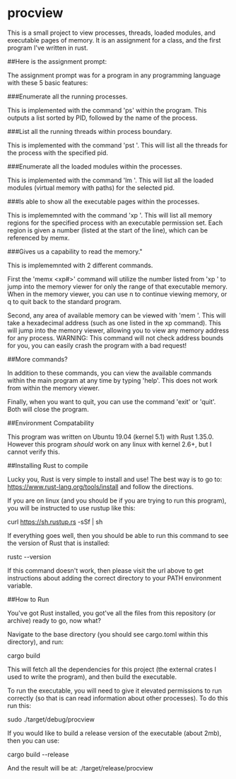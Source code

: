 # procview
This is a small project to view processes, threads, loaded modules, and executable pages of memory. It is an assignment for a class, and the first program I've written in rust.

##Here is the assignment prompt:

The assignment prompt was for a program in any programming language with these 5 basic features:

###Enumerate all the running processes.

This is implemented with the command 'ps' within the program. This outputs a list sorted by PID, followed by the name of the process.

###List all the running threads within process boundary.

This is implemented with the command 'pst <pid>'. This will list all the threads for the process with the specified pid. 

###Enumerate all the loaded modules within the processes.

This is implemented with the command 'lm <pid>'. This will list all the loaded modules (virtual memory with paths) for the selected pid.

###Is able to show all the executable pages within the processes.

This is implememnted with the command 'xp <pid>'. This will list all memory regions for the specified process with an executable permission set. Each region is given a number (listed at the start of the line), which can be referenced by memx.

###Gives us a capability to read the memory."

This is implememnted with 2 different commands.

First the 'memx <pid> <xp#>' command will utilize the number listed from 'xp <pid>' to jump into the memory viewer for only the range of that executable memory. When in the memory viewer, you can use n to continue viewing memory, or q to quit back to the standard program.

Second, any area of available memory can be viewed with 'mem <pid> <addr>'. This will take a hexadecimal address (such as one listed in the xp command). This will jump into the memory viewer, allowing you to view any memory address for any process. WARNING: This command will not check address bounds for you, you can easily crash the program with a bad request!

##More commands?

In addition to these commands, you can view the available commands within the main program at any time by typing 'help'. This does not work from within the memory viewer.

Finally, when you want to quit, you can use the command 'exit' or 'quit'. Both will close the program.

##Environment Compatability

This program was written on Ubuntu 19.04 (kernel 5.1) with Rust 1.35.0. However this program *should* work on any linux with kernel 2.6+, but I cannot verify this.

##Installing Rust to compile

Lucky you, Rust is very simple to install and use! The best way is to go to: https://www.rust-lang.org/tools/install and follow the directions.

If you are on linux (and you should be if you are trying to run this program), you will be instructed to use rustup like this:

curl https://sh.rustup.rs -sSf | sh

If everything goes well, then you should be able to run this command to see the version of Rust that is installed:

rustc --version

If this command doesn't work, then please visit the url above to get instructions about adding the correct directory to your PATH environment variable.

##How to Run

You've got Rust installed, you got've all the files from this repository (or archive) ready to go, now what? 

Navigate to the base directory (you should see cargo.toml within this directory), and run:

cargo build

This will fetch all the dependencies for this project (the external crates I used to write the program), and then build the executable.

To run the executable, you will need to give it elevated permissions to run correctly (so that is can read information about other processes). To do this run this:

sudo ./target/debug/procview

If you would like to build a release version of the executable (about 2mb), then you can use:

cargo build --release 

And the result will be at: ./target/release/procview

